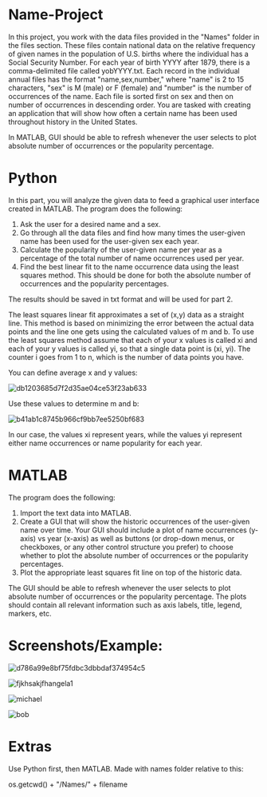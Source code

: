 # Name-Project
In this project, you work with the data files provided in the "Names" folder in the files section. These files contain national data on the relative frequency of given names in the population of U.S. births where the individual has a Social Security Number. For each year of birth YYYY after 1879, there is a comma-delimited file called yobYYYY.txt. Each record in the individual annual files has the format "name,sex,number," where "name" is 2 to 15 characters, "sex" is M (male) or F (female) and "number" is the number of occurrences of the name. Each file is sorted first on sex and then on number of occurrences in descending order. You are tasked with creating an application that will show how often a certain name has been used throughout history in the United States.

In MATLAB, GUI should be able to refresh whenever the user selects to plot absolute number of occurrences or the popularity percentage.

# Python
In this part, you will analyze the given data to feed a graphical user interface created in MATLAB. The program does the following:
  1. Ask the user for a desired name and a sex.
  2. Go through all the data files and find how many times the user-given name has been used for the user-given sex each year.
  3. Calculate the popularity of the user-given name per year as a percentage of the total number of name occurrences used per year.
  4. Find the best linear fit to the name occurrence data using the least squares method. This should be done for both the absolute number of occurrences and the popularity percentages.

The results should be saved in txt format and will be used for part 2.
  
The least squares linear fit approximates a set of (x,y) data as a straight line. This method is based on minimizing the error between the actual data points and the line one gets using the calculated values of m and b. To use the least squares method assume that each of your x values is called xi and each of your y values is called yi, so that a single data point is (xi, yi). The counter i goes from 1 to n, which is the number of data points you have. 
  
You can define average x and y values:

![db1203685d7f2d35ae04ce53f23ab633](https://user-images.githubusercontent.com/93693073/163869898-a174e80d-d3ee-47ce-95c8-36d4b609f8c0.png)

Use these values to determine m and b:

![b41ab1c8745b966cf9bb7ee5250bf683](https://user-images.githubusercontent.com/93693073/163872561-687caf28-fe43-4178-a09e-644383130b12.png)

In our case, the values xi represent years, while the values yi represent either name occurrences or name popularity for each year.

# MATLAB
The program does the following:
  1. Import the text data into MATLAB.
  2. Create a GUI that will show the historic occurrences of the user-given name over time. Your GUI should include a plot of name occurrences (y-axis) vs year (x-axis) as well as buttons (or drop-down menus, or checkboxes, or any other control structure you prefer) to choose whether to plot the absolute number of occurrences or the popularity percentages.
  3. Plot the appropriate least squares fit line on top of the historic data.

The GUI should be able to refresh whenever the user selects to plot absolute number of occurrences or the popularity percentage. The plots should contain all relevant information such as axis labels, title, legend, markers, etc.

# Screenshots/Example:
![d786a99e8bf75fdbc3dbbdaf374954c5](https://user-images.githubusercontent.com/93693073/164383631-2152de09-6fe9-4d65-9835-15901323fb10.png)
 
![fjkhsakjfhangela1](https://user-images.githubusercontent.com/93693073/164383646-349b6b10-38e3-413a-ad61-74e99689576d.png)

![michael](https://user-images.githubusercontent.com/93693073/164383772-897aec4b-cb70-442d-9bfc-fe975fc3eb23.png)

![bob](https://user-images.githubusercontent.com/93693073/164383781-b2aedb8f-b5d5-4e12-be1d-562b59414641.png)

# Extras
Use Python first, then MATLAB.
Made with names folder relative to this:

  os.getcwd() + "/Names/" + filename
